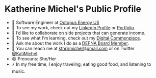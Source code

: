 # Katherine Michel's Public Profile

* :telescope: Software Engineer at [Octopus Energy US](https://octopusenergy.com/)
* :briefcase: To see my work, check out my [LinkedIn Profile](https://www.linkedin.com/in/katherinemichel/) or [Portfolio](https://github.com/KatherineMichel/portfolio).
* :dancers: I’d like to collaborate on side projects that can generate income.
* :seedling: To see what I'm learning, check out my [Digital Commonplace](https://github.com/KatherineMichel/digital-commonplace).
* :speech_balloon: Ask me about the work I do as a [DEFNA Board Member](https://www.defna.org/about/).
* :love_letter: You can reach me at kthrnmichel@gmail.com or on Twitter [@KatiMichel](https://twitter.com/KatiMichel).
* :smile: Pronouns: She/Her
* :zap: In my free time, I enjoy traveling, eating good food, and listening to music.
